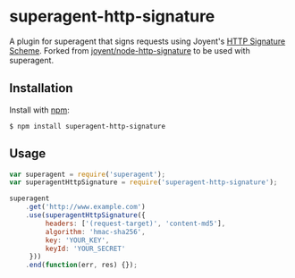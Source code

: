 # superagent-http-signature
A plugin for superagent that signs requests using Joyent's [HTTP Signature Scheme](https://github.com/joyent/node-http-signature/blob/master/http_signing.md).
Forked from [joyent/node-http-signature](https://github.com/joyent/node-http-signature) to be used with superagent.

## Installation
Install with [npm](http://npmjs.org):
```
$ npm install superagent-http-signature
```

## Usage
```javascript
var superagent = require('superagent');
var superagentHttpSignature = require('superagent-http-signature');

superagent
    .get('http://www.example.com')
    .use(superagentHttpSignature({
         headers: ['(request-target)', 'content-md5'],
         algorithm: 'hmac-sha256',
         key: 'YOUR_KEY',
         keyId: 'YOUR_SECRET'
     }))
    .end(function(err, res) {});
```
